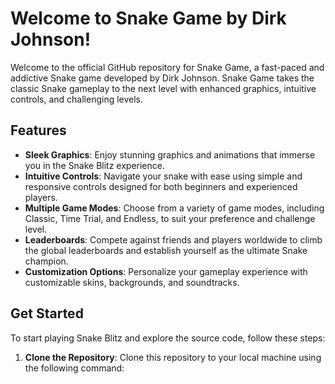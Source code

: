 # Welcome to Snake Game by Dirk Johnson!


Welcome to the official GitHub repository for Snake Game, a fast-paced and addictive Snake game developed by Dirk Johnson. Snake Game takes the classic Snake gameplay to the next level with enhanced graphics, intuitive controls, and challenging levels.

## Features

- **Sleek Graphics**: Enjoy stunning graphics and animations that immerse you in the Snake Blitz experience.
- **Intuitive Controls**: Navigate your snake with ease using simple and responsive controls designed for both beginners and experienced players.
- **Multiple Game Modes**: Choose from a variety of game modes, including Classic, Time Trial, and Endless, to suit your preference and challenge level.
- **Leaderboards**: Compete against friends and players worldwide to climb the global leaderboards and establish yourself as the ultimate Snake champion.
- **Customization Options**: Personalize your gameplay experience with customizable skins, backgrounds, and soundtracks.

## Get Started

To start playing Snake Blitz and explore the source code, follow these steps:

1. **Clone the Repository**: Clone this repository to your local machine using the following command:

